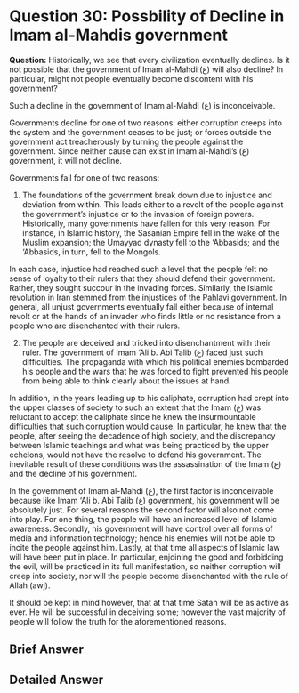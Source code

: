 Question 30: Possbility of Decline in Imam al-Mahdis government
===============================================================

**Question:** Historically, we see that every civilization eventually
declines. Is it not possible that the government of Imam al-Mahdi (ع)
will also decline? In particular, might not people eventually become
discontent with his government?

Such a decline in the government of Imam al-Mahdi (ع) is inconceivable.

Governments decline for one of two reasons: either corruption creeps
into the system and the government ceases to be just; or forces outside
the government act treacherously by turning the people against the
government. Since neither cause can exist in Imam al-Mahdi’s (ع)
government, it will not decline.

Governments fail for one of two reasons:

1. The foundations of the government break down due to injustice and
deviation from within. This leads either to a revolt of the people
against the government’s injustice or to the invasion of foreign powers.
Historically, many governments have fallen for this very reason. For
instance, in Islamic history, the Sasanian Empire fell in the wake of
the Muslim expansion; the Umayyad dynasty fell to the ‘Abbasids; and the
‘Abbasids, in turn, fell to the Mongols.

In each case, injustice had reached such a level that the people felt no
sense of loyalty to their rulers that they should defend their
government. Rather, they sought succour in the invading forces.
Similarly, the Islamic revolution in Iran stemmed from the injustices of
the Pahlavi government. In general, all unjust governments eventually
fall either because of internal revolt or at the hands of an invader who
finds little or no resistance from a people who are disenchanted with
their rulers.

2. The people are deceived and tricked into disenchantment with their
ruler. The government of Imam ‘Ali b. Abi Talib (ع) faced just such
difficulties. The propaganda with which his political enemies bombarded
his people and the wars that he was forced to fight prevented his people
from being able to think clearly about the issues at hand.

In addition, in the years leading up to his caliphate, corruption had
crept into the upper classes of society to such an extent that the Imam
(ع) was reluctant to accept the caliphate since he knew the
insurmountable difficulties that such corruption would cause. In
particular, he knew that the people, after seeing the decadence of high
society, and the discrepancy between Islamic teachings and what was
being practiced by the upper echelons, would not have the resolve to
defend his government. The inevitable result of these conditions was the
assassination of the Imam (ع) and the decline of his government.

In the government of Imam al-Mahdi (ع), the first factor is
inconceivable because like Imam ‘Ali b. Abi Talib (ع) government, his
government will be absolutely just. For several reasons the second
factor will also not come into play. For one thing, the people will have
an increased level of Islamic awareness. Secondly, his government will
have control over all forms of media and information technology; hence
his enemies will not be able to incite the people against him. Lastly,
at that time all aspects of Islamic law will have been put in place. In
particular, enjoining the good and forbidding the evil, will be
practiced in its full manifestation, so neither corruption will creep
into society, nor will the people become disenchanted with the rule of
Allah (awj).

It should be kept in mind however, that at that time Satan will be as
active as ever. He will be successful in deceiving some; however the
vast majority of people will follow the truth for the aforementioned
reasons.

Brief Answer
------------

Detailed Answer
---------------


